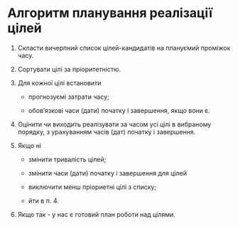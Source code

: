 Алгоритм планування реалізації цілей
====================================

1.  Скласти вичерпний список цілей-кандидатів на плануємий проміжок часу.

2.  Сортувати цілі за пріоритетністю.

3.  Для кожної цілі встановити

    -   прогнозуємі затрати часу;

    -   обов’язкові часи (дати) початку і завершення, якщо вони є.

4.  Оцінити чи виходить реалізувати за часом усі цілі в вибраному порядку, з
    урахуванням часів (дат) початку і завершення.

5.  Якщо ні

    -   змінити тривалість цілей;

    -   змінити часи (дати) початку і завершення для цілей

    -   виключити менш пріориетні цілі з списку;

    -   йти в п. 4.

6.  Якщо так - у нас є готовий план роботи над цілями.

 
